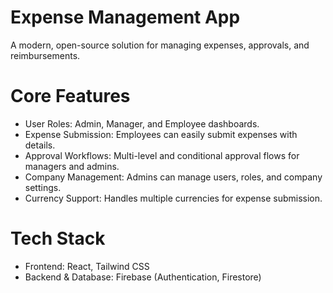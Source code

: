 # Expense Management App



A modern, open-source solution for managing expenses, approvals, and reimbursements.

# Core Features

* User Roles: Admin, Manager, and Employee dashboards.
* Expense Submission: Employees can easily submit expenses with details.
* Approval Workflows: Multi-level and conditional approval flows for managers and admins.
* Company Management: Admins can manage users, roles, and company settings.
* Currency Support: Handles multiple currencies for expense submission.

# Tech Stack

* Frontend: React, Tailwind CSS
* Backend & Database: Firebase (Authentication, Firestore)
